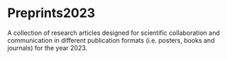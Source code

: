 # Preprints2023
A collection of research articles designed for scientific collaboration and communication in different publication formats (i.e. posters, books and journals) for the year 2023.
